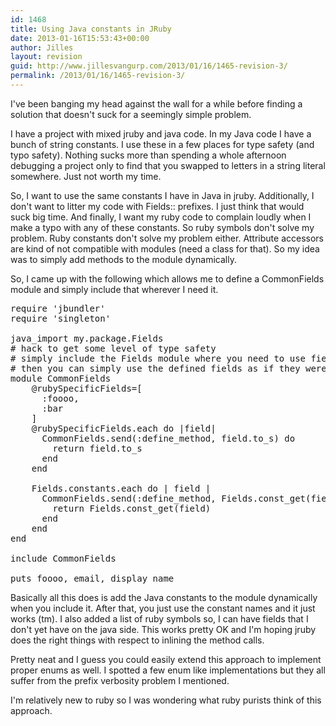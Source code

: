 ```yaml
---
id: 1468
title: Using Java constants in JRuby
date: 2013-01-16T15:53:43+00:00
author: Jilles
layout: revision
guid: http://www.jillesvangurp.com/2013/01/16/1465-revision-3/
permalink: /2013/01/16/1465-revision-3/
---
```

I've been banging my head against the wall for a while before finding a solution that doesn't suck for a seemingly simple problem.

I have a project with mixed jruby and java code. In my Java code I have a bunch of string constants. I use these in a few places for type safety (and typo safety). Nothing sucks more than spending a whole afternoon debugging a project only to find that you swapped to letters in a string literal somewhere. Just not worth my time. 

So, I want to use the same constants I have in Java in jruby. Additionally, I don't want to litter my code with Fields:: prefixes. I just think that would suck big time. And finally, I want my ruby code to complain loudly when I make a typo with any of these constants. So ruby symbols don't solve my problem. Ruby constants don't solve my problem either. Attribute accessors are kind of not compatible with modules (need a class for that). So my idea was to simply add methods to the module dynamically.

So, I came up with the following which allows me to define a CommonFields module and simply include that wherever I need it.

<pre>
require 'jbundler'
require 'singleton'

java_import my.package.Fields
# hack to get some level of type safety
# simply include the Fields module where you need to use field names and 
# then you can simply use the defined fields as if they were methods that return a string
module CommonFields
    @rubySpecificFields=[
      :foooo,
      :bar
    ]
    @rubySpecificFields.each do |field|
      CommonFields.send(:define_method, field.to_s) do
        return field.to_s
      end  
    end
    
    Fields.constants.each do | field |
      CommonFields.send(:define_method, Fields.const_get(field)) do
        return Fields.const_get(field)
      end
    end
end

include CommonFields
  
puts foooo, email, display_name
</pre>

Basically all this does is add the Java constants to the module dynamically when you include it. After that, you just use the constant names and it just works (tm).
I also added a list of ruby symbols so, I can have fields that I don't yet have on the java side. This works pretty OK and I'm hoping jruby does the right things with respect to inlining the method calls.

Pretty neat and I guess you could easily extend this approach to implement proper enums as well. I spotted a few enum like implementations but they all suffer from the prefix verbosity problem I mentioned.

I'm relatively new to ruby so I was wondering what ruby purists think of this approach.